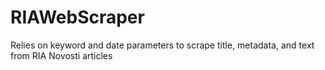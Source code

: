# RIAWebScraper
Relies on keyword and date parameters to scrape title, metadata, and text from RIA Novosti articles

